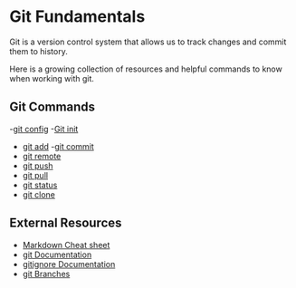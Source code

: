 # Git Fundamentals

Git is a version control system that allows us to track changes and commit them to history.

Here is a growing collection of resources and helpful commands to know when working with git.

## Git Commands
-[git config](./commands/config.md)
-[Git init](./commands/Init.md)
- [git add](./commands/Add.md)
-[git commit](./commands/commit.md)
- [git remote](./commands/Remote.md)
- [git push](./commands/Push.md)
- [git pull](./commands/Pull.md)
- [git status](./commands/Status.md)
- [git clone](./commands/Clone.md)

## External Resources
- [Markdown Cheat sheet](https://markdownguide.org/cheat-sheet/)
- [git Documentation](https://git-scm.com/docs)
- [gitignore Documentation](https://git-scm.com/docs/gitignore)
- [git Branches](https://git-scm.com/book/en/v2/Git-Branching-Branches-in-a-Nutshell)
